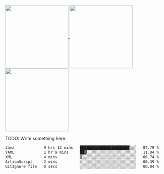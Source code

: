 <a href="https://github.com/anuraghazra/github-readme-stats">
  <img height=200 align="center" src="https://github-readme-stats.vercel.app/api?username=JustHm228&show-icons=true&layout=compact&theme=blue-green" />
</a>

<!--
### [![Anurag's GitHub stats](https://github-readme-stats.vercel.app/api?username=JustHm228&show-icons=true&layout=compact&theme=transparent)](https://github.com/anuraghazra/github-readme-stats)
### [![Harlok's wakatime stats](https://github-readme-stats.vercel.app/api/wakatime?username=JustHm228&show-icons=true&layout=compact&theme=transparent)](https://github.com/anuraghazra/github-readme-stats)
### [![Top Langs](https://github-readme-stats.vercel.app/api/top-langs/?username=JustHm228&show-icons=true&layout=compact&theme=transparent)](https://github.com/anuraghazra/github-readme-stats)
### [![](https://github-profile-trophy.vercel.app/?username=JustHm228)](https://github.com/JustHm228/JustHm228)
### [![Readme Card](https://github-readme-stats.vercel.app/api/pin/?username=JustHm228&repo=JLatenter&show-icons=true&theme=transparent)](https://github.com/anuraghazra/github-readme-stats)
-->

<a href="https://github.com/anuraghazra/github-readme-stats">
  <img height=200 align="center" src="https://github-readme-stats.vercel.app/api/wakatime?username=JustHm228&show-icons=true&layout=compact&theme=transparent" />
</a>

<a href="https://github.com/anuraghazra/github-readme-stats">
  <img height=200 align="center" src="https://github-readme-stats.vercel.app/api/top-langs/?username=JustHm228&show-icons=true&layout=compact&theme=transparent" />
</a>

TODO: Write something here.

<!--
### Hi there 👋
-->

<!--
**JustHm228/JustHm228** is a ✨ _special_ ✨ repository because its `README.md` (this file) appears on your GitHub profile.

Here are some ideas to get you started:

- 🔭 I’m currently working on ...
- 🌱 I’m currently learning ...
- 👯 I’m looking to collaborate on ...
- 🤔 I’m looking for help with ...
- 💬 Ask me about ...
- 📫 How to reach me: ...
- 😄 Pronouns: ...
- ⚡ Fun fact: ...
-->

<!--START_SECTION:waka-->

```txt
Java             9 hrs 13 mins   ██████████████████████░░░   87.79 %
YAML             1 hr 9 mins     ██▓░░░░░░░░░░░░░░░░░░░░░░   11.04 %
XML              4 mins          ▒░░░░░░░░░░░░░░░░░░░░░░░░   00.74 %
ActionScript     2 mins          ░░░░░░░░░░░░░░░░░░░░░░░░░   00.39 %
GitIgnore file   0 secs          ░░░░░░░░░░░░░░░░░░░░░░░░░   00.04 %
```

<!--END_SECTION:waka-->
